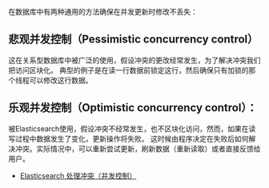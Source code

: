 在数据库中有两种通用的方法确保在并发更新时修改不丢失：

## 悲观并发控制（Pessimistic concurrency control）
这在关系型数据库中被广泛的使用，假设冲突的更改经常发生，为了解决冲突我们把访问区块化。
典型的例子是在读一行数据前锁定这行，然后确保只有加锁的那个线程可以修改这行数据。


## 乐观并发控制（Optimistic concurrency control）：
被Elasticsearch使用，假设冲突不经常发生，也不区块化访问，然而，如果在读写过程中数据发生了变化，更新操作将失败。
这时候由程序决定在失败后如何解决冲突。实际情况中，可以重新尝试更新，刷新数据（重新读取）或者直接反馈给用户。



- [Elasticsearch 处理冲突（并发控制）](https://es.xiaoleilu.com/030_Data/40_Version_control.html)